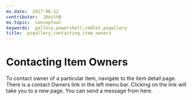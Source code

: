```yaml
---
ms.date:  2017-06-12
contributor:  JKeithB
ms.topic:  conceptual
keywords:  gallery,powershell,cmdlet,psgallery
title:  psgallery_contacting_item_owners
---
```


# Contacting Item Owners

To contact owner of a particular item, navigate to the item detail page.
There is a contact Owners link in the left menu bar.
Clicking on the link will take you to a new page.
You can send a message from here.


